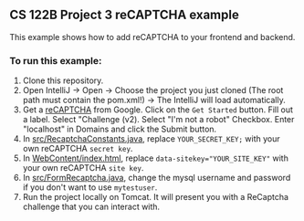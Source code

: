 ## CS 122B Project 3 reCAPTCHA example

This example shows how to add reCAPTCHA to your frontend and backend.

### To run this example: 
1. Clone this repository.
2. Open IntelliJ -> Open -> Choose the project you just cloned (The root path must contain the pom.xml!) -> The IntelliJ will load automatically. 
3. Get a [reCAPTCHA](https://www.google.com/recaptcha/intro/v3.html) from Google. Click on the `Get Started` button. Fill out a label. Select "Challenge (v2). 
   Select "I'm not a robot" Checkbox. Enter "localhost" in Domains and click the Submit button.
4. In [src/RecaptchaConstants.java](src/RecaptchaConstants.java), replace `YOUR_SECRET_KEY;` with your own reCAPTCHA `secret key`. 
5. In [WebContent/index.html](WebContent/index.html), replace `data-sitekey="YOUR_SITE_KEY"` with your own reCAPTCHA `site key`. 
6. In [src/FormRecaptcha.java](src/FormRecaptcha.java), change the mysql username and password if you don't want to use `mytestuser`. 
7. Run the project locally on Tomcat. It will present you with a ReCaptcha challenge that you can interact with. 

